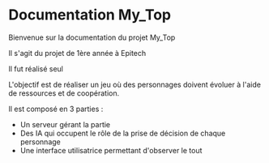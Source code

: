 # Documentation My_Top

Bienvenue sur la documentation du projet My_Top

Il s'agit du projet de 1ère année à Epitech

Il fut réalisé seul


L'objectif est de réaliser un jeu où des personnages doivent évoluer à l'aide de ressources et de coopération.

Il est composé en 3 parties :

- Un serveur gérant la partie
- Des IA qui occupent le rôle de la prise de décision de chaque personnage
- Une interface utilisatrice permettant d'observer le tout
